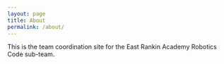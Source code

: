```yaml
---
layout: page
title: About
permalink: /about/
---
```


This is the team coordination site for the East Rankin Academy Robotics Code sub-team.
